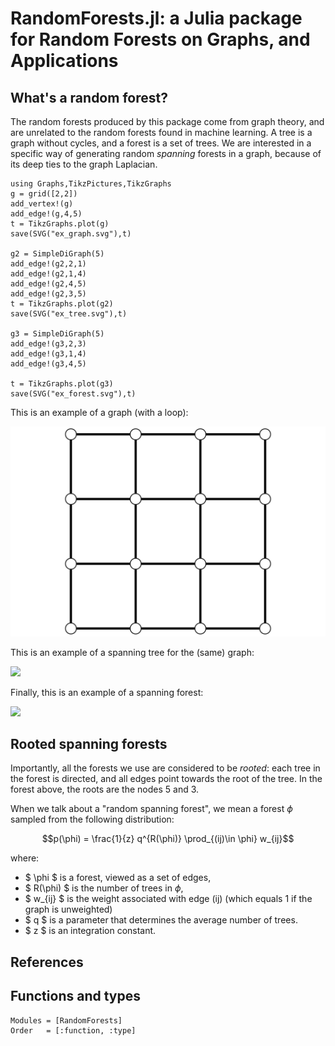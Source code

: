 # RandomForests.jl: a Julia package for Random Forests on Graphs, and Applications

## What's a random forest? 

The random forests produced by this package come from graph theory, and are
unrelated to the random forests found in machine learning. A tree is a graph
without cycles, and a forest is a set of trees. 
We are interested in a specific way of generating random *spanning* forests in a
graph, because of its deep ties to the graph Laplacian. 

```@setup 1
using Graphs,TikzPictures,TikzGraphs
g = grid([2,2])
add_vertex!(g)
add_edge!(g,4,5)
t = TikzGraphs.plot(g)
save(SVG("ex_graph.svg"),t)

g2 = SimpleDiGraph(5)
add_edge!(g2,2,1)
add_edge!(g2,1,4)
add_edge!(g2,4,5)
add_edge!(g2,3,5)
t = TikzGraphs.plot(g2)
save(SVG("ex_tree.svg"),t)

g3 = SimpleDiGraph(5)
add_edge!(g3,2,3)
add_edge!(g3,1,4)
add_edge!(g3,4,5)

t = TikzGraphs.plot(g3)
save(SVG("ex_forest.svg"),t)
```

This is an example of a graph (with a loop):

![](ex_graph.svg)

This is an example of a spanning tree for the (same) graph:

![](ex_tree.svg)

Finally, this is an example of a spanning forest:

![](ex_forest.svg)

## Rooted spanning forests

Importantly, all the forests we use are considered to be *rooted*: each tree in
the forest is directed, and all edges point towards the root of the tree. In the
forest above, the roots are the nodes 5 and 3. 

When we talk about a "random spanning forest", we mean a forest $\phi$ sampled
from the following distribution: 
```math
p(\phi) = \frac{1}{z} q^{R(\phi)} \prod_{(ij)\in \phi} w_{ij}
```


where:

- $ \phi $ is a forest, viewed as a set of edges,
- $ R(\phi) $ is the number of trees in $\phi$,
- $ w_{ij} $ is the weight associated with edge (ij) (which equals 1 if the
  graph is unweighted)
- $ q $ is a parameter that determines the average number of trees. 
- $ z $ is an integration constant. 


## References

## Functions and types

```@autodocs
Modules = [RandomForests]
Order   = [:function, :type]
```
